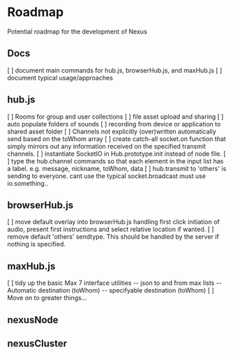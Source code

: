
# Roadmap 
Potential roadmap for the development of Nexus

## Docs

[ ] document main commands for hub.js, browserHub.js, and maxHub.js
[ ] document typical usage/approaches


## hub.js

[ ] Rooms for group and user collections
[ ] file asset upload and sharing
[ ] auto populate folders of sounds
[ ] recording from device or application to shared asset folder
[ ] Channels not explicitly (over)written automatically send based on the toWhom array
[ ] create catch-all socket.on function that simply mirrors out any information received on the specified transmit channels.
[ ] instantiate SocketIO in Hub.prototype.init instead of node file. 
[ ] type the hub.channel commands so that each element in the input list has a label. e.g. message, nickname, toWhom, data
[ ] hub.transmit to 'others' is sending to everyone.  cant use the typical socket.broadcast must use io.something..

## browserHub.js
[ ] move default overlay into browserHub.js handling first click initiation of audio, present first instructions and select relative location if wanted.
[ ] remove default 'others' sendtype. This should be handled by the server if nothing is specified.

## maxHub.js

[ ] tidy up the basic Max 7 interface utilities
-- json to and from max lists
-- Automatic destination (toWhom)
-- specifyable destination (toWhom)
[ ] Move on to greater things...

## nexusNode

## nexusCluster

## 
